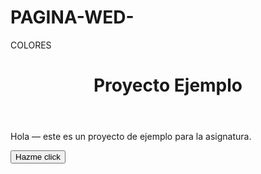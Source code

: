 # PAGINA-WED-
COLORES 
<!doctype html>
<html lang="es">
<head>
<meta charset="utf-8" />
<meta name="viewport" content="width=device-width, initial-scale=1" />
<title>Proyecto Ejemplo - Desarrollo WEB</title>
<link rel="stylesheet" href="css/styles.css">
</head>
<body>
<header>
<h1>Proyecto Ejemplo</h1>
</header>
<main>
<p>Hola — este es un proyecto de ejemplo para la asignatura.</p>
<button id="btn">Hazme click</button>
</main>
<script src="js/app.js"></script>
</body>
</html>
